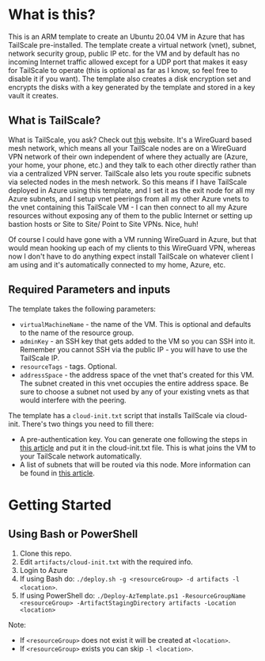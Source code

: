 # What is this?

This is an ARM template to create an Ubuntu 20.04 VM in Azure that has TailScale pre-installed. The template create a virtual network (vnet), subnet, network security group, public IP etc. for the VM and by default has no incoming Internet traffic allowed except for a UDP port that makes it easy for TailScale to operate (this is optional as far as I know, so feel free to disable it if you want). The template also creates a disk encryption set and encrypts the disks with a key generated by the template and stored in a key vault it creates. 

## What is TailScale? 
What is TailScale, you ask? Check out [this](https://tailscale.com/) website. It's a WireGuard based mesh network, which means all your TailScale nodes are on a WireGuard VPN network of their own independent of where they actually are (Azure, your home, your phone, etc.) and they talk to each other directly rather than via a centralized VPN server. TailScale also lets you route specific subnets via selected nodes in the mesh network. So this means if I have TailScale deployed in Azure using this template, and I set it as the exit node for all my Azure subnets, and I setup vnet peerings from all my other Azure vnets to the vnet containing this TailScale VM - I can then connect to all my Azure resources without exposing any of them to the public Internet or setting up bastion hosts or Site to Site/ Point to Site VPNs. Nice, huh! 

Of course I could have gone with a VM running WireGuard in Azure, but that would mean hooking up each of my clients to this WireGuard VPN, whereas now I don't have to do anything expect install TailScale on whatever client I am using and it's automatically connected to my home, Azure, etc.

## Required Parameters and inputs
The template takes the following parameters:
  * `virtualMachineName` - the name of the VM. This is optional and defaults to the name of the resource group. 
  * `adminKey` - an SSH key that gets added to the VM so you can SSH into it. Remember you cannot SSH via the public IP - you will have to use the TailScale IP. 
  * `resourceTags` - tags. Optional. 
  * `addressSpace` - the address space of the vnet that's created for this VM. The subnet created in this vnet occupies the entire address space. Be sure to choose a subnet not used by any of your existing vnets as that would interfere with the peering. 

The template has a `cloud-init.txt` script that installs TailScale via cloud-init. There's two things you need to fill there:
  * A pre-authentication key. You can generate one following the steps in [this article](https://tailscale.com/kb/1085/auth-keys) and put it in the cloud-init.txt file. This is what joins the VM to your TailScale network automatically.
  * A list of subnets that will be routed via this node. More information can be found in [this article](https://tailscale.com/kb/1019/subnets). 

# Getting Started
## Using Bash or PowerShell

  1. Clone this repo. 
  2. Edit `artifacts/cloud-init.txt` with the required info.
  3. Login to Azure
  4. If using Bash do: `./deploy.sh -g <resourceGroup> -d artifacts -l <location>`. 
  4. If using PowerShell do: `./Deploy-AzTemplate.ps1 -ResourceGroupName <resourceGroup> -ArtifactStagingDirectory artifacts -Location <location>`
    
Note: 
  * If `<resourceGroup>` does not exist it will be created at `<location>`. 
  * If `<resourceGroup>` exists you can skip `-l <location>`.